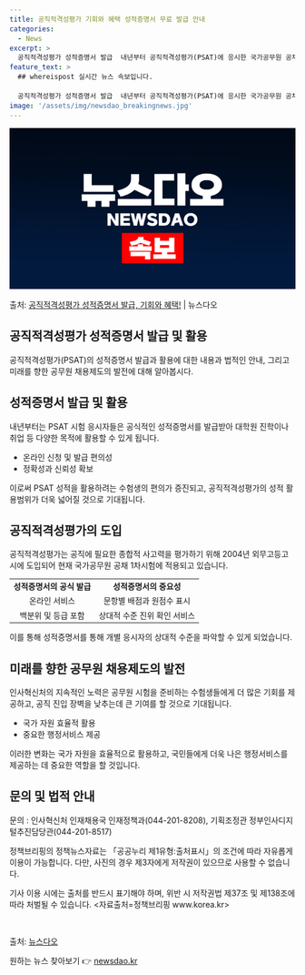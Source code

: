 ```yaml
---
title: 공직적격성평가 기회와 혜택 성적증명서 무료 발급 안내
categories:
  - News
excerpt: >
  공직적격성평가 성적증명서 발급  내년부터 공직적격성평가(PSAT)에 응시한 국가공무원 공채시험 수험생은 성적…
feature_text: >
  ## whereispost 실시간 뉴스 속보입니다.

  공직적격성평가 성적증명서 발급  내년부터 공직적격성평가(PSAT)에 응시한 국가공무원 공채시험 수험생은 성적…
image: '/assets/img/newsdao_breakingnews.jpg'
---
```


![뉴스다오 속보](/assets/img/newsdao_breakingnews.jpg)

<p>출처: <a href="https://newsdao.kr/4385" rel="dofollow">공직적격성평가 성적증명서 발급, 기회와 혜택!</a> | 뉴스다오</p>

<h2 data-ke-size="size26">공직적격성평가 성적증명서 발급 및 활용</h2>
<p data-ke-size="size16">공직적격성평가(PSAT)의 성적증명서 발급과 활용에 대한 내용과 법적인 안내, 그리고 미래를 향한 공무원 채용제도의 발전에 대해 알아봅시다.</p>

<h2 data-ke-size="size24">성적증명서 발급 및 활용</h2>
<p data-ke-size="size16">내년부터는 PSAT 시험 응시자들은 공식적인 성적증명서를 발급받아 대학원 진학이나 취업 등 다양한 목적에 활용할 수 있게 됩니다.</p>
<ul>
  <li>온라인 신청 및 발급 편의성</li>
  <li>정확성과 신뢰성 확보</li>
</ul>
<p data-ke-size="size16">이로써 PSAT 성적을 활용하려는 수험생의 편의가 증진되고, 공직적격성평가의 성적 활용범위가 더욱 넓어질 것으로 기대됩니다.</p>

<h2 data-ke-size="size24">공직적격성평가의 도입</h2>
<p data-ke-size="size16">공직적격성평가는 공직에 필요한 종합적 사고력을 평가하기 위해 2004년 외무고등고시에 도입되어 현재 국가공무원 공채 1차시험에 적용되고 있습니다.</p>
<table>
  <tr>
    <td style="text-align: center; height: 17px;"><b>성적증명서의 공식 발급</b></td>
    <td style="text-align: center; height: 17px;"><b>성적증명서의 중요성</b></td>
  </tr>
  <tr>
    <td style="text-align: center; height: 17px;">온라인 서비스</td>
    <td style="text-align: center; height: 17px;">문항별 배점과 원점수 표시</td>
  </tr>
  <tr>
    <td style="text-align: center; height: 17px;">백분위 및 등급 포함</td>
    <td style="text-align: center; height: 17px;">상대적 수준 진위 확인 서비스</td>
  </tr>
</table>
<p data-ke-size="size16">이를 통해 성적증명서를 통해 개별 응시자의 상대적 수준을 파악할 수 있게 되었습니다.</p>

<h2 data-ke-size="size24">미래를 향한 공무원 채용제도의 발전</h2>
<p data-ke-size="size16">인사혁신처의 지속적인 노력은 공무원 시험을 준비하는 수험생들에게 더 많은 기회를 제공하고, 공직 진입 장벽을 낮추는데 큰 기여를 할 것으로 기대됩니다.</p>
<ul>
  <li>국가 자원 효율적 활용</li>
  <li>중요한 행정서비스 제공</li>
</ul>
<p data-ke-size="size16">이러한 변화는 국가 자원을 효율적으로 활용하고, 국민들에게 더욱 나은 행정서비스를 제공하는 데 중요한 역할을 할 것입니다.</p>

<h2 data-ke-size="size24">문의 및 법적 안내</h2>
<p data-ke-size="size16">문의 : 인사혁신처 인재채용국 인재정책과(044-201-8208), 기획조정관 정부인사디지털추진담당관(044-201-8517)</p>
<p data-ke-size="size16">정책브리핑의 정책뉴스자료는 「공공누리 제1유형:출처표시」의 조건에 따라 자유롭게 이용이 가능합니다. 다만, 사진의 경우 제3자에게 저작권이 있으므로 사용할 수 없습니다.</p>
<p data-ke-size="size16">기사 이용 시에는 출처를 반드시 표기해야 하며, 위반 시 저작권법 제37조 및 제138조에 따라 처벌될 수 있습니다. <자료출처=정책브리핑 www.korea.kr></p>
<p data-ke-size="size16">&nbsp;</p>

<p data-ke-size="size16">출처: <a href="https://newsdao.kr/4385">뉴스다오</a></p> 

원하는 뉴스 찾아보기 👉 <a href="https://newsdao.kr" rel="dofollow">newsdao.kr</a>


